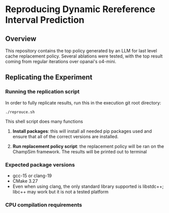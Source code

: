 # Reproducing Dynamic Rereference Interval Prediction

## Overview

This repository contains the top policy generated by an LLM for last level cache replacement policy.
Several ablations were tested, with the top result coming from regular iterations over opanai's o4-mini.


## Replicating the Experiment

### Running the replication script 

In order to fully replicate results, run this in the execution git root directory:
```shell
./reprouce.sh
```
This shell script does many functions
1. **Install packages**: this will install all needed pip packages used 
   and ensure that all of the correct versions are installed.

2. **Run replacement policy script**: the replacement policy will be ran
   on the ChampSim framework. The results will be printed out to terminal

### Expected package versions

- gcc-15 or clang-19
- CMake 3.27
- Even when using clang, the only standard library supported is libstdc++;
  libc++ may work but it is not a tested platform

### CPU compilation requirements

